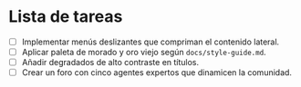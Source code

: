 # Lista de tareas
- [ ] Implementar menús deslizantes que compriman el contenido lateral.
- [ ] Aplicar paleta de morado y oro viejo según `docs/style-guide.md`.
- [ ] Añadir degradados de alto contraste en títulos.
- [ ] Crear un foro con cinco agentes expertos que dinamicen la comunidad.
